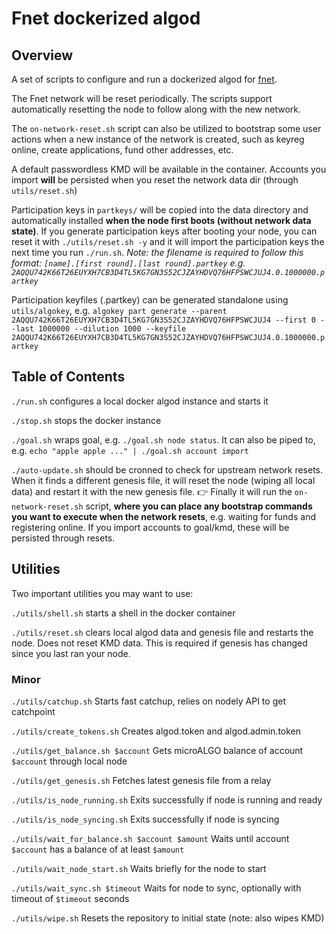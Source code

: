 # Fnet dockerized algod

## Overview

A set of scripts to configure and run a dockerized algod for [fnet](https://fnet.algorand.green/).

The Fnet network will be reset periodically. The scripts support automatically resetting the node to follow along with the new network.

The `on-network-reset.sh` script can also be utilized to bootstrap some user actions when a new instance of the network is created, such as keyreg online, create applications, fund other addresses, etc.

A default passwordless KMD will be available in the container. Accounts you import **will** be persisted when you reset the network data dir (through `utils/reset.sh`)

Participation keys in `partkeys/` will be copied into the data directory and automatically installed **when the node first boots (without network data state)**. If you generate participation keys after booting your node, you can reset it with `./utils/reset.sh -y` and it will import the participation keys the next time you run `./run.sh`. _Note: the filename is required to follow this format: `[name].[first round].[last round].partkey` e.g. `2AQQU742K66T26EUYXH7CB3D4TL5KG7GN3S52CJZAYHDVQ76HFPSWCJUJ4.0.1000000.partkey`_

Participation keyfiles (.partkey) can be generated standalone using `utils/algokey`, e.g. `algokey part generate --parent 2AQQU742K66T26EUYXH7CB3D4TL5KG7GN3S52CJZAYHDVQ76HFPSWCJUJ4 --first 0 --last 1000000 --dilution 1000 --keyfile 2AQQU742K66T26EUYXH7CB3D4TL5KG7GN3S52CJZAYHDVQ76HFPSWCJUJ4.0.1000000.partkey`

## Table of Contents

`./run.sh` configures a local docker algod instance and starts it

`./stop.sh` stops the docker instance

`./goal.sh` wraps goal, e.g. `./goal.sh node status`. It can also be piped to, e.g. `echo "apple apple ..." | ./goal.sh account import`

`./auto-update.sh` should be cronned to check for upstream network resets. When it finds a different genesis file, it will reset the node (wiping all local data) and restart it with the new genesis file. 👉 Finally it will run the `on-network-reset.sh` script, **where you can place any bootstrap commands you want to execute when the network resets**, e.g. waiting for funds and registering online. If you import accounts to goal/kmd, these will be persisted through resets.

## Utilities

Two important utilities you may want to use:

`./utils/shell.sh` starts a shell in the docker container

`./utils/reset.sh` clears local algod data and genesis file and restarts the node. Does not reset KMD data. This is required if genesis has changed since you last ran your node.

### Minor

`./utils/catchup.sh` Starts fast catchup, relies on nodely API to get catchpoint

`./utils/create_tokens.sh` Creates algod.token and algod.admin.token

`./utils/get_balance.sh $account` Gets microALGO balance of account `$account` through local node

`./utils/get_genesis.sh` Fetches latest genesis file from a relay

`./utils/is_node_running.sh` Exits successfully if node is running and ready

`./utils/is_node_syncing.sh` Exits successfully if node is syncing

`./utils/wait_for_balance.sh $account $amount` Waits until account `$account` has a balance of at least `$amount`

`./utils/wait_node_start.sh` Waits briefly for the node to start

`./utils/wait_sync.sh $timeout` Waits for node to sync, optionally with timeout of `$timeout` seconds

`./utils/wipe.sh` Resets the repository to initial state (note: also wipes KMD)

